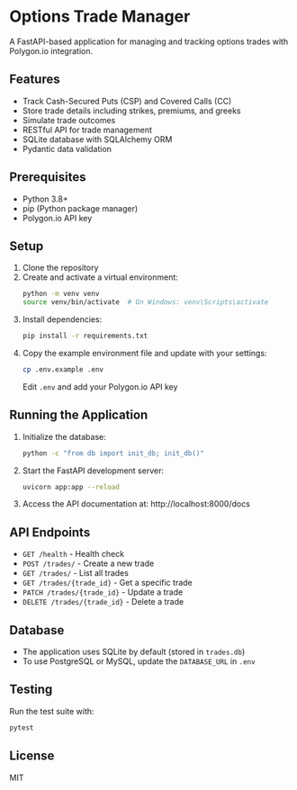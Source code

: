 # Options Trade Manager

A FastAPI-based application for managing and tracking options trades with Polygon.io integration.

## Features

- Track Cash-Secured Puts (CSP) and Covered Calls (CC)
- Store trade details including strikes, premiums, and greeks
- Simulate trade outcomes
- RESTful API for trade management
- SQLite database with SQLAlchemy ORM
- Pydantic data validation

## Prerequisites

- Python 3.8+
- pip (Python package manager)
- Polygon.io API key

## Setup

1. Clone the repository
2. Create and activate a virtual environment:
   ```bash
   python -m venv venv
   source venv/bin/activate  # On Windows: venv\Scripts\activate
   ```
3. Install dependencies:
   ```bash
   pip install -r requirements.txt
   ```
4. Copy the example environment file and update with your settings:
   ```bash
   cp .env.example .env
   ```
   Edit `.env` and add your Polygon.io API key

## Running the Application

1. Initialize the database:
   ```bash
   python -c "from db import init_db; init_db()"
   ```

2. Start the FastAPI development server:
   ```bash
   uvicorn app:app --reload
   ```

3. Access the API documentation at: http://localhost:8000/docs

## API Endpoints

- `GET /health` - Health check
- `POST /trades/` - Create a new trade
- `GET /trades/` - List all trades
- `GET /trades/{trade_id}` - Get a specific trade
- `PATCH /trades/{trade_id}` - Update a trade
- `DELETE /trades/{trade_id}` - Delete a trade

## Database

- The application uses SQLite by default (stored in `trades.db`)
- To use PostgreSQL or MySQL, update the `DATABASE_URL` in `.env`

## Testing

Run the test suite with:

```bash
pytest
```

## License

MIT
